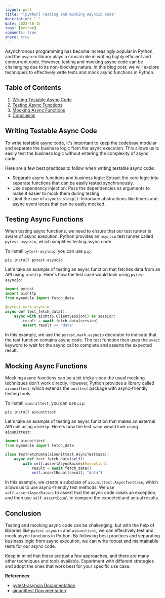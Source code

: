 ```yaml
---
layout: post
title: "[python] Testing and mocking Asyncio code"
description: " "
date: 2023-10-13
tags: [python]
comments: true
share: true
---
```


Asynchronous programming has become increasingly popular in Python, and the `asyncio` library plays a crucial role in writing highly efficient and concurrent code. However, testing and mocking async code can be challenging due to its non-blocking nature. In this blog post, we will explore techniques to effectively write tests and mock async functions in Python.

## Table of Contents
1. [Writing Testable Async Code](#writing-testable-async-code)
2. [Testing Async Functions](#testing-async-functions)
3. [Mocking Async Functions](#mocking-async-functions)
4. [Conclusion](#conclusion)

## Writing Testable Async Code

To write testable async code, it's important to keep the codebase modular and separate the business logic from the async execution. This allows us to easily test the business logic without entering the complexity of async code.

Here are a few best practices to follow when writing testable async code:

- Separate async functions and business logic: Extract the core logic into separate functions that can be easily tested synchronously.
- Use dependency injection: Pass the dependencies as arguments to make it easier to mock them during testing.
- Limit the use of `asyncio.sleep()`: Introduce abstractions like timers and async event loops that can be easily mocked.

## Testing Async Functions

When testing async functions, we need to ensure that our test runner is aware of async execution. Python provides an `asyncio` test runner called `pytest-asyncio`, which simplifies testing async code.

To install `pytest-asyncio`, you can use `pip`:

```
pip install pytest-asyncio
```

Let's take an example of testing an async function that fetches data from an API using `aiohttp`. Here's how the test case would look using `pytest-asyncio`:

```python
import pytest
import aiohttp
from mymodule import fetch_data

@pytest.mark.asyncio
async def test_fetch_data():
    async with aiohttp.ClientSession() as session:
        result = await fetch_data(session)
        assert result == "data"
```

In this example, we use the `pytest.mark.asyncio` decorator to indicate that the test function contains async code. The test function then uses the `await` keyword to wait for the async call to complete and asserts the expected result.

## Mocking Async Functions

Mocking async functions can be a bit tricky since the usual mocking techniques don't work directly. However, Python provides a library called `aiounittest`, which extends the `unittest` package with async-friendly testing tools.

To install `aiounittest`, you can use `pip`:

```
pip install aiounittest
```

Let's take an example of testing an async function that makes an external API call using `aiohttp`. Here's how the test case would look using `aiounittest`:

```python
import aiounittest
from mymodule import fetch_data

class TestFetchData(aiounittest.AsyncTestCase):
    async def test_fetch_data(self):
        with self.assertAsyncRaises(Exception):
            result = await fetch_data()
            self.assertEqual(result, "data")
```

In this example, we create a subclass of `aiounittest.AsyncTestCase`, which allows us to use async-friendly test methods. We use `self.assertAsyncRaises` to assert that the async code raises an exception, and then use `self.assertEqual` to compare the expected and actual results.

## Conclusion

Testing and mocking async code can be challenging, but with the help of libraries like `pytest-asyncio` and `aiounittest`, we can effectively test and mock async functions in Python. By following best practices and separating business logic from async execution, we can write robust and maintainable tests for our async code.

Keep in mind that these are just a few approaches, and there are many other techniques and tools available. Experiment with different strategies and adopt the ones that work best for your specific use case.

**References:**
- [pytest-asyncio Documentation](https://pytest-asyncio.readthedocs.io/en/latest/)
- [aiounittest Documentation](https://aiounittest.readthedocs.io/en/stable/)
